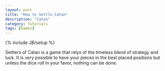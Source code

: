 ```yaml
---
layout: post
title: "How to Settle Catan"
description: "Catan"
category: Tutorials
tags: [Games]
---
```

{% include JB/setup %}

Settlers of Catan is a game that relys of the timeless blend of strategy and luck.  It is very possible to have your pieces in the best placed positions but unless the dice roll in your favor, nothing can be done.